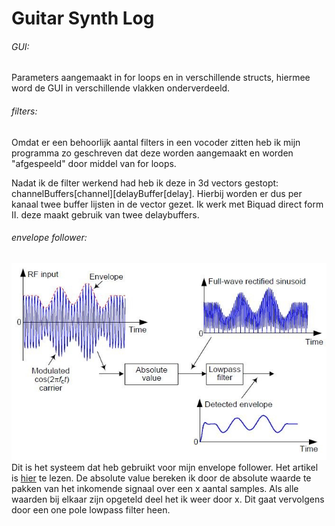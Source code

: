 # Guitar Synth Log

###### GUI:

Parameters aangemaakt in for loops en in verschillende structs, hiermee word de GUI in verschillende vlakken onderverdeeld.

###### filters:

Omdat er een behoorlijk aantal filters in een vocoder zitten heb ik mijn programma zo geschreven dat deze worden aangemaakt en worden "afgespeeld" door middel van for loops.

Nadat ik de filter werkend had heb ik deze in 3d vectors
gestopt: channelBuffers[channel][delayBuffer[delay].
Hierbij worden er dus per kanaal twee buffer lijsten in de vector gezet. Ik werk met Biquad direct form II. deze maakt gebruik van twee delaybuffers.

###### envelope follower:

<img src="images/envelope_detection_fig2_11007.jpg">
Dit is het systeem dat heb gebruikt voor mijn envelope follower. Het artikel is <a href="https://www.dsprelated.com/showarticle/938.php">hier</a> te lezen. De absolute value bereken ik door de absolute waarde te pakken van het inkomende signaal over een x aantal samples. Als alle waarden bij elkaar zijn opgeteld deel het ik weer door x.
Dit gaat vervolgens door een one pole lowpass filter heen.
